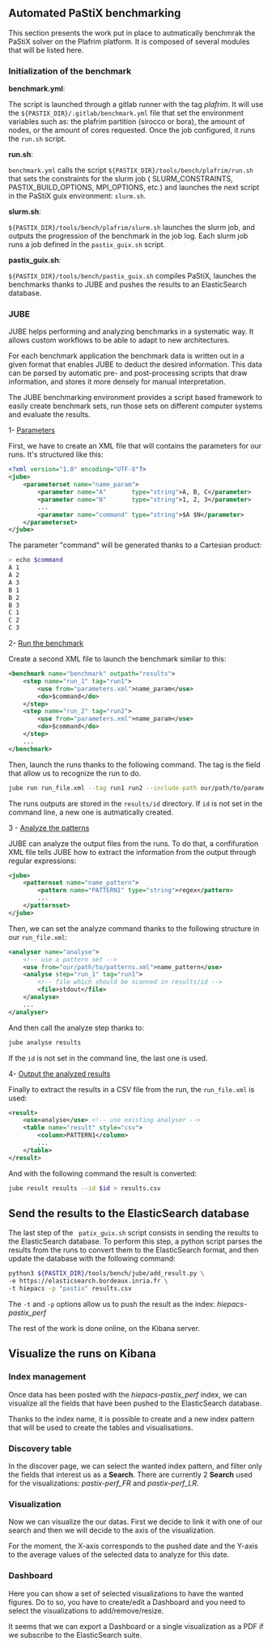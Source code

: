 ## Automated PaStiX benchmarking

This section presents the work  put in place to autmatically benchmrak the PaStiX solver on the Plafrim platform.
It is composed of several modules that will be listed here.

### Initialization of the benchmark

**benchmark.yml**:

The script is launched through a gitlab runner with the tag
*plafrim*. It will use the `${PASTIX_DIR}/.gitlab/benchmark.yml` file
that set the environment variables such as: the plafrim partition
(sirocco or bora), the amount of nodes, or the amount of cores
requested. Once the job configured, it runs the `run.sh` script.

**run.sh**:

`benchmark.yml` calls the script `${PASTIX_DIR}/tools/bench/plafrim/run.sh` that sets
the constraints for the slurm job ( SLURM_CONSTRAINTS, PASTIX_BUILD_OPTIONS, MPI_OPTIONS, etc.) and
 launches the next script in the PaStiX guix environment: `slurm.sh`.

**slurm.sh**:

`${PASTIX_DIR}/tools/bench/plafrim/slurm.sh` launches the slurm job, and outputs the
progression of the benchmark in the job log. Each slurm job runs a job defined in the `pastix_guix.sh` script.

**pastix_guix.sh**:

`${PASTIX_DIR}/tools/bench/pastix_guix.sh` compiles PaStiX, launches the benchmarks thanks to JUBE
and pushes the results to an ElasticSearch database.

### JUBE

JUBE helps performing and analyzing benchmarks in a systematic way. It allows custom workflows to be
able to adapt to new architectures.

For each benchmark application the benchmark data is written out in a given format that enables JUBE
to deduct the desired information. This data can be parsed by automatic pre- and post-processing
scripts that draw information, and stores it more densely for manual interpretation.

The JUBE benchmarking environment provides a script based framework to easily create benchmark sets,
run those sets on different computer systems and evaluate the results.

1- <u>Parameters</u>

First, we have to create an XML file that will contains the parameters for our runs.
It's structured like this:

```xml
<?xml version="1.0" encoding="UTF-8"?>
<jube>
    <parameterset name="name_param">
        <parameter name="A"       type="string">A, B, C</parameter>
        <parameter name="N"       type="string">1, 2, 3</parameter>
        ...
        <parameter name="command" type="string">$A $N</parameter>
    </parameterset>
</jube>
```

The parameter "command" will be generated thanks to a Cartesian product:

```sh
> echo $command
A 1
A 2
A 3
B 1
B 2
B 3
C 1
C 2
C 3
```

2- <u>Run the benchmark</u>

Create a second XML file to launch the benchmark similar to this:

```xml
<benchmark name="benchmark" outpath="results">
    <step name="run_1" tag="run1">
        <use from="parameters.xml">name_param</use>
        <do>$command</do>
    </step>
    <step name="run_2" tag="run2">
        <use from="parameters.xml">name_param</use>
        <do>$command</do>
    </step>
    ...
</benchmark>
```

Then, launch the runs thanks to the following command. The tag is the field that allow us to recognize the run to do.

```sh
jube run run_file.xml --tag run1 run2 --include-path our/path/to/parameters.xml --id $id
```

The runs outputs are stored in the `results/id` directory. If `id` is not set in the command line,
a new one is autmatically created.

3 - <u>Analyze the patterns</u>

JUBE can analyze the output files from the runs. To do that, a confifuration XML file tells JUBE how to extract the information from the output through regular expressions:

```xml
<jube>
    <patternset name="name_pattern">
        <pattern name="PATTERN1" type="string">regex</pattern>
        ...
    </patternset>
</jube>
```

Then, we can set the analyze command thanks to the following structure in our `run_file.xml`:

```xml
<analyser name="analyse">
    <!-- use a pattern set -->
    <use from="our/path/to/patterns.xml">name_pattern</use>
    <analyse step="run_1" tag="run1">
        <!-- file which should be scanned in results/id -->
        <file>stdout</file>
    </analyse>
    ...
</analyser>
```

And then call the analyze step thanks to:

```sh
jube analyse results
```

If the `id` is not set in the command line, the last one is used.

4- <u>Output the analyzed results</u>

Finally to extract the results in a CSV file from the run, the `run_file.xml` is used:

```xml
<result>
    <use>analyse</use> <!-- use existing analyser -->
    <table name="result" style="csv">
        <column>PATTERN1</column>
        ...
    </table>
</result>
```

And with the following command the result is converted:

```sh
jube result results --id $id > results.csv
```

## Send the results to the ElasticSearch database

The last step of the ` patix_guix.sh` script consists in sending the results to the ElasticSearch database. To perform this step, a python script parses the results from the runs to convert them to the ElasticSearch format, and then update the database with the following command:

```sh
python3 ${PASTIX_DIR}/tools/bench/jube/add_result.py \
-e https://elasticsearch.bordeaux.inria.fr \
-t hiepacs -p "pastix" results.csv
```

The `-t` and `-p` options allow us to push the result as the index: *hiepacs-pastix_perf*

The rest of the work is done online, on the Kibana server.

## Visualize the runs on Kibana

### Index management

Once data has been posted with the *hiepacs-pastix_perf* index, we can visualize all the fields that have
been pushed to the ElasticSearch database.

Thanks to the index name, it is possible to create and a new index pattern  that will be used to create the tables and visualisations.

### Discovery table

In the discover page, we can select the wanted index pattern, and filter only the fields that
interest us as a **Search**. There are currently 2 **Search** used for the visualizations:
*pastix-perf_FR* and *pastix-perf_LR*.

### Visualization

Now we can visualize the our datas. First we decide to link it with one of our search and then we
will decide to the axis of the visualization.

For the moment, the X-axis corresponds to the pushed date and the Y-axis to the average values of the
selected data to analyze for this date.

### Dashboard

Here you can show a set of selected visualizations to have the wanted figures. Do to so, you have
to create/edit a Dashboard and you need to select the visualizations to add/remove/resize.

It seems that we can export a Dashboard or a single visualization as a PDF if we subscribe to the
ElasticSearch suite.
